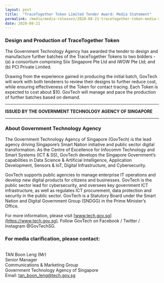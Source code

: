 ```yaml
---
layout: post
title:  "TraceTogether Token Limited Tender Award: Media Statement"
permalink: /media/media-releases/2020-08-21-tracetogether-token-media-statement-2
date: 2020-08-21
---
```


### **Design and Production of TraceTogether Token**

The Government Technology Agency has awarded the tender to design and manufacture further batches of the TraceTogether Tokens to two bidders - (a) a consortium comprising Siix Singapore Pte Ltd and iWOW Pte Ltd; and (b) PCI Private Limited. 

Drawing from the experience gained in producing the initial batch, GovTech will work with both tenderers to review their designs to further reduce cost, while ensuring effectiveness of the Token for contact tracing.  Each Token is expected to cost about $10. GovTech will manage and pace the production of further batches based on demand.

---

**ISSUED BY THE GOVERNMENT TECHNOLOGY AGENCY OF SINGAPORE**

---
### **About Government Technology Agency**
The Government Technology Agency of Singapore (GovTech) is the lead agency driving Singapore’s Smart Nation initiative and public sector digital transformation. As the Centre of Excellence for Infocomm Technology and Smart Systems (ICT & SS), GovTech develops the Singapore Government’s capabilities in Data Science & Artificial Intelligence, Application Development, Sensors & IoT, Digital Infrastructure, and Cybersecurity. 
 
GovTech supports public agencies to manage enterprise IT operations and develop new digital products for citizens and businesses. GovTech is the public sector lead for cybersecurity, and oversees key government ICT infrastructure, as well as regulates ICT procurement, data protection and security in the public sector. GovTech is a Statutory Board under the Smart Nation and Digital Government Group (SNDGG) in the Prime Minister’s Office. 

For more information, please visit [www.tech.gov.sg](https://www.tech.gov.sg). Follow GovTech on Facebook / Twitter / Instagram @GovTechSG.



### **For media clarification, please contact:**

<br>TAN Boon Leng (Mr)
<br>Senior Manager
<br>Communications & Marketing Group
<br>Government Technology Agency of Singapore
<br>Email: <tan_boon_leng@tech.gov.sg>
